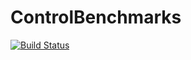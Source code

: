 # ControlBenchmarks

[![Build Status](https://github.com/shengjiex98/ControlBenchmarks.jl/actions/workflows/CI.yml/badge.svg?branch=main)](https://github.com/shengjiex98/ControlBenchmarks.jl/actions/workflows/CI.yml?query=branch%3Amain)
